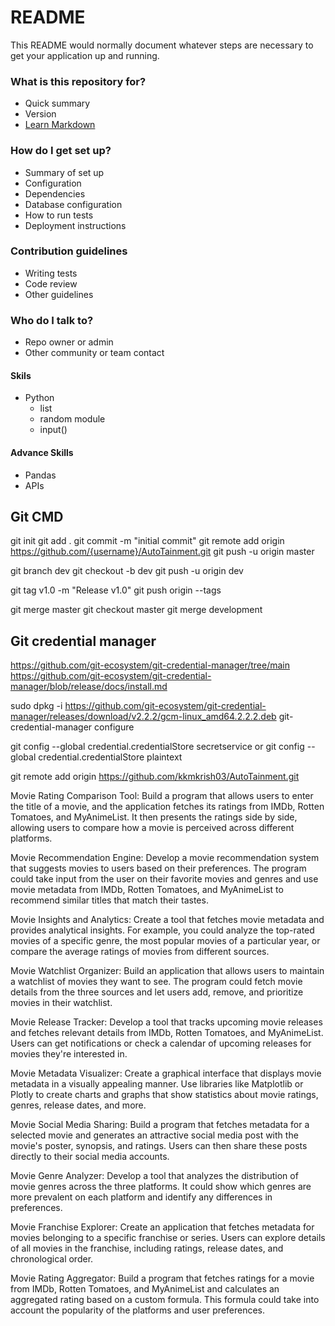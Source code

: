 # README #

This README would normally document whatever steps are necessary to get your application up and running.

### What is this repository for? ###

* Quick summary
* Version
* [Learn Markdown](https://bitbucket.org/tutorials/markdowndemo)

### How do I get set up? ###

* Summary of set up
* Configuration
* Dependencies
* Database configuration
* How to run tests
* Deployment instructions

### Contribution guidelines ###

* Writing tests
* Code review
* Other guidelines

### Who do I talk to? ###

* Repo owner or admin
* Other community or team contact


#### Skils
- Python
    * list
    * random module
    * input()

#### Advance Skills
- Pandas
- APIs


## Git CMD
git init
git add .
git commit -m "initial commit"
git remote add origin https://github.com/{username}/AutoTainment.git
git push -u origin master

git branch dev
git checkout -b dev
git push -u origin dev

git tag v1.0 -m "Release v1.0"
git push origin --tags

git merge master
git checkout master
git merge development

## Git credential manager
https://github.com/git-ecosystem/git-credential-manager/tree/main
https://github.com/git-ecosystem/git-credential-manager/blob/release/docs/install.md

sudo dpkg -i https://github.com/git-ecosystem/git-credential-manager/releases/download/v2.2.2/gcm-linux_amd64.2.2.2.deb
git-credential-manager configure

git config --global credential.credentialStore secretservice
or 
git config --global credential.credentialStore plaintext

git remote add origin https://github.com/kkmkrish03/AutoTainment.git



Movie Rating Comparison Tool: Build a program that allows users to enter the title of a movie, and the application fetches its ratings from IMDb, Rotten Tomatoes, and MyAnimeList. It then presents the ratings side by side, allowing users to compare how a movie is perceived across different platforms.

Movie Recommendation Engine: Develop a movie recommendation system that suggests movies to users based on their preferences. The program could take input from the user on their favorite movies and genres and use movie metadata from IMDb, Rotten Tomatoes, and MyAnimeList to recommend similar titles that match their tastes.

Movie Insights and Analytics: Create a tool that fetches movie metadata and provides analytical insights. For example, you could analyze the top-rated movies of a specific genre, the most popular movies of a particular year, or compare the average ratings of movies from different sources.

Movie Watchlist Organizer: Build an application that allows users to maintain a watchlist of movies they want to see. The program could fetch movie details from the three sources and let users add, remove, and prioritize movies in their watchlist.

Movie Release Tracker: Develop a tool that tracks upcoming movie releases and fetches relevant details from IMDb, Rotten Tomatoes, and MyAnimeList. Users can get notifications or check a calendar of upcoming releases for movies they're interested in.

Movie Metadata Visualizer: Create a graphical interface that displays movie metadata in a visually appealing manner. Use libraries like Matplotlib or Plotly to create charts and graphs that show statistics about movie ratings, genres, release dates, and more.

Movie Social Media Sharing: Build a program that fetches metadata for a selected movie and generates an attractive social media post with the movie's poster, synopsis, and ratings. Users can then share these posts directly to their social media accounts.

Movie Genre Analyzer: Develop a tool that analyzes the distribution of movie genres across the three platforms. It could show which genres are more prevalent on each platform and identify any differences in preferences.

Movie Franchise Explorer: Create an application that fetches metadata for movies belonging to a specific franchise or series. Users can explore details of all movies in the franchise, including ratings, release dates, and chronological order.

Movie Rating Aggregator: Build a program that fetches ratings for a movie from IMDb, Rotten Tomatoes, and MyAnimeList and calculates an aggregated rating based on a custom formula. This formula could take into account the popularity of the platforms and user preferences.

